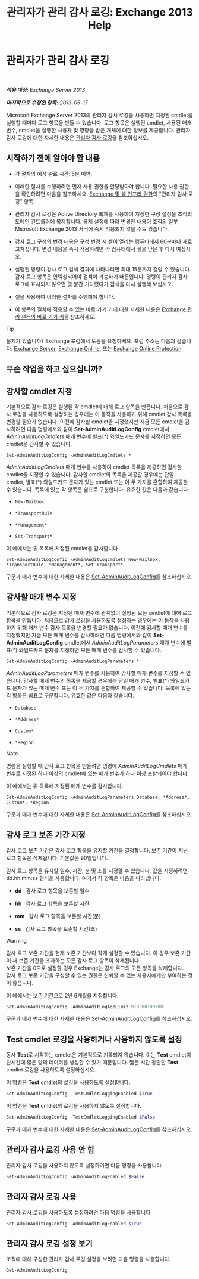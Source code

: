 ﻿---
title: '관리자가 관리 감사 로깅: Exchange 2013 Help'
TOCTitle: 관리자가 관리 감사 로깅
ms:assetid: 15c284c0-b8e6-42ca-9913-7c59fdb6885d
ms:mtpsurl: https://technet.microsoft.com/ko-kr/library/Dd335109(v=EXCHG.150)
ms:contentKeyID: 50555944
ms.date: 05/22/2018
mtps_version: v=EXCHG.150
ms.translationtype: MT
---

# 관리자가 관리 감사 로깅

 

_**적용 대상:** Exchange Server 2013_

_**마지막으로 수정된 항목:** 2013-05-17_

Microsoft Exchange Server 2013의 관리자 감사 로깅을 사용하면 지정된 cmdlet을 실행할 때마다 로그 항목을 만들 수 있습니다. 로그 항목은 실행된 cmdlet, 사용된 매개 변수, cmdlet을 실행한 사용자 및 영향을 받은 개체에 대한 정보를 제공합니다. 관리자 감사 로깅에 대한 자세한 내용은 [관리자 감사 로깅](administrator-audit-logging-exchange-2013-help.md)을 참조하십시오.

## 시작하기 전에 알아야 할 내용

  - 각 절차의 예상 완료 시간: 5분 미만.

  - 이러한 절차를 수행하려면 먼저 사용 권한을 할당받아야 합니다. 필요한 사용 권한을 확인하려면 다음을 참조하세요. [Exchange 및 셸 인프라 권한](exchange-and-shell-infrastructure-permissions-exchange-2013-help.md)의 "관리자 감사 로깅" 항목

  - 관리자 감사 로깅은 Active Directory 복제를 사용하여 지정한 구성 설정을 조직의 도메인 컨트롤러에 복제합니다. 복제 설정에 따라 변경한 내용이 조직의 일부 Microsoft Exchange 2013 서버에 즉시 적용되지 않을 수도 있습니다.

  - 감사 로그 구성의 변경 내용은 구성 변경 시 셸이 열리는 컴퓨터에서 60분마다 새로 고쳐집니다. 변경 내용을 즉시 적용하려면 각 컴퓨터에서 셸을 닫은 후 다시 여십시오.

  - 실행된 명령이 감사 로그 검색 결과에 나타나려면 최대 15분까지 걸릴 수 있습니다. 감사 로그 항목은 인덱싱되어야 검색이 가능하기 때문입니다. 명령이 관리자 감사 로그에 표시되지 않으면 몇 분간 기다렸다가 검색을 다시 실행해 보십시오.

  - 셸을 사용하여 이러한 절차를 수행해야 합니다.

  - 이 항목의 절차에 적용할 수 있는 바로 가기 키에 대한 자세한 내용은 [Exchange 관리 센터의 바로 가기 키](keyboard-shortcuts-in-the-exchange-admin-center-exchange-online-protection-help.md)을 참조하세요.


> [!TIP]
> 문제가 있습니까? Exchange 포럼에서 도움을 요청하세요. 포럼 주소는 다음과 같습니다. <A href="https://go.microsoft.com/fwlink/p/?linkid=60612">Exchange Server</A>, <A href="https://go.microsoft.com/fwlink/p/?linkid=267542">Exchange Online</A>, 또는 <A href="https://go.microsoft.com/fwlink/p/?linkid=285351">Exchange Online Protection</A>



## 무슨 작업을 하고 싶으십니까?

## 감사할 cmdlet 지정

기본적으로 감사 로깅은 실행된 각 cmdlet에 대해 로그 항목을 만듭니다. 처음으로 감사 로깅을 사용하도록 설정하는 경우에는 이 동작을 사용하기 위해 cmdlet 감사 목록을 변경할 필요가 없습니다. 이전에 감사할 cmdlet을 지정했지만 지금 모든 cmdlet을 감사하려면 다음 명령에서와 같이 **Set-AdminAuditLogConfig** cmdlet에서 *AdminAuditLogCmdlets* 매개 변수에 별표(\*) 와일드카드 문자를 지정하면 모든 cmdlet을 감사할 수 있습니다.

    Set-AdminAuditLogConfig -AdminAuditLogCmdlets *

*AdminAuditLogCmdlets* 매개 변수를 사용하여 cmdlet 목록을 제공하면 감사할 cmdlet을 지정할 수 있습니다. 감사할 cmdlet의 목록을 제공할 경우에는 단일 cmdlet, 별표(\*) 와일드카드 문자가 있는 cmdlet 또는 이 두 가지를 혼합하여 제공할 수 있습니다. 목록에 있는 각 항목은 쉼표로 구분합니다. 유효한 값은 다음과 같습니다.

  - `New-Mailbox`

  - `*TransportRule`

  - `*Management*`

  - `Set-Transport*`

이 예에서는 위 목록에 지정된 cmdlet을 감사합니다.

    Set-AdminAuditLogConfig -AdminAuditLogCmdlets New-Mailbox, *TransportRule, *Management*, Set-Transport*

구문과 매개 변수에 대한 자세한 내용은 [Set-AdminAuditLogConfig](https://technet.microsoft.com/ko-kr/library/dd298169\(v=exchg.150\))를 참조하십시오.

## 감사할 매개 변수 지정

기본적으로 감사 로깅은 지정된 매개 변수에 관계없이 실행된 모든 cmdlet에 대해 로그 항목을 만듭니다. 처음으로 감사 로깅을 사용하도록 설정하는 경우에는 이 동작을 사용하기 위해 매개 변수 감사 목록을 변경할 필요가 없습니다. 이전에 감사할 매개 변수를 지정했지만 지금 모든 매개 변수를 감사하려면 다음 명령에서와 같이 **Set-AdminAuditLogConfig** cmdlet에서 *AdminAuditLogParameters* 매개 변수에 별표(\*) 와일드카드 문자를 지정하면 모든 매개 변수를 감사할 수 있습니다.

    Set-AdminAuditLogConfig -AdminAuditLogParameters *

*AdminAuditLogParameters* 매개 변수를 사용하여 감사할 매개 변수를 지정할 수 있습니다. 감사할 매개 변수의 목록을 제공할 경우에는 단일 매개 변수, 별표(\*) 와일드카드 문자가 있는 매개 변수 또는 이 두 가지를 혼합하여 제공할 수 있습니다. 목록에 있는 각 항목은 쉼표로 구분합니다. 유효한 값은 다음과 같습니다.

  - `Database`

  - `*Address*`

  - `Custom*`

  - `*Region`


> [!NOTE]
> 명령을 실행할 때 감사 로그 항목을 만들려면 명령에 <EM>AdminAuditLogCmdlets</EM> 매개 변수로 지정된 하나 이상의 cmdlet에 있는 매개 변수가 하나 이상 포함되어야 합니다.



이 예에서는 위 목록에 지정된 매개 변수를 감사합니다.

    Set-AdminAuditLogConfig -AdminAuditLogParameters Database, *Address*, Custom*, *Region

구문과 매개 변수에 대한 자세한 내용은 [Set-AdminAuditLogConfig](https://technet.microsoft.com/ko-kr/library/dd298169\(v=exchg.150\))를 참조하십시오.

## 감사 로그 보존 기간 지정

감사 로그 보존 기간은 감사 로그 항목을 유지할 기간을 결정합니다. 보존 기간이 지난 로그 항목은 삭제됩니다. 기본값은 90일입니다.

감사 로그 항목을 유지할 일수, 시간, 분 및 초를 지정할 수 있습니다. 값을 지정하려면 dd.hh.mm:ss 형식을 사용합니다. 여기서 각 항목은 다음을 나타냅니다.

  - **dd**   감사 로그 항목을 보존할 일수

  - **hh**   감사 로그 항목을 보존할 시간

  - **mm**   감사 로그 항목을 보존할 시간(분)

  - **ss**   감사 로그 항목을 보존할 시간(초)


> [!WARNING]
> 감사 로그 보존 기간을 현재 보존 기간보다 작게 설정할 수 있습니다. 이 경우 보존 기간이 새 보존 기간을 초과하는 모든 감사 로그 항목이 삭제됩니다.<BR>보존 기간을 0으로 설정할 경우 Exchange는 감사 로그의 모든 항목을 삭제합니다.<BR>감사 로그 보존 기간을 구성할 수 있는 권한은 신뢰할 수 있는 사용자에게만 부여하는 것이 좋습니다.



이 예에서는 보존 기간으로 2년 6개월을 지정합니다.

```powershell
Set-AdminAuditLogConfig -AdminAuditLogAgeLimit 913.00:00:00
```

구문과 매개 변수에 대한 자세한 내용은 [Set-AdminAuditLogConfig](https://technet.microsoft.com/ko-kr/library/dd298169\(v=exchg.150\))를 참조하십시오.

## Test cmdlet 로깅을 사용하거나 사용하지 않도록 설정

동사 **Test**로 시작하는 cmdlet은 기본적으로 기록되지 않습니다. 이는 **Test** cmdlet이 단시간에 많은 양의 데이터를 생성할 수 있기 때문입니다. 짧은 시간 동안만 **Test** cmdlet 로깅을 사용하도록 설정하십시오.

이 명령은 **Test** cmdlet의 로깅을 사용하도록 설정합니다.

```powershell
Set-AdminAuditLogConfig -TestCmdletLoggingEnabled $True
```

이 명령은 **Test** cmdlet의 로깅을 사용하지 않도록 설정합니다.

```powershell
Set-AdminAuditLogConfig -TestCmdletLoggingEnabled $False
```

구문과 매개 변수에 대한 자세한 내용은 [Set-AdminAuditLogConfig](https://technet.microsoft.com/ko-kr/library/dd298169\(v=exchg.150\))를 참조하십시오.

## 관리자 감사 로깅 사용 안 함

관리자 감사 로깅을 사용하지 않도록 설정하려면 다음 명령을 사용합니다.

```powershell
Set-AdminAuditLogConfig -AdminAuditLogEnabled $False
```

## 관리자 감사 로깅 사용

관리자 감사 로깅을 사용하도록 설정하려면 다음 명령을 사용합니다.

```powershell
Set-AdminAuditLogConfig -AdminAuditLogEnabled $True
```

## 관리자 감사 로깅 설정 보기

조직에 대해 구성한 관리자 감사 로깅 설정을 보려면 다음 명령을 사용합니다.

```powershell
Get-AdminAuditLogConfig
```

